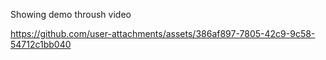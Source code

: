 <p>Showing demo throush video</p>



https://github.com/user-attachments/assets/386af897-7805-42c9-9c58-54712c1bb040

